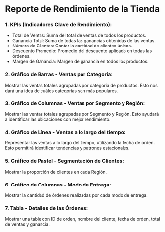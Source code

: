 # Reporte de Rendimiento de la Tienda

### 1. KPIs (Indicadores Clave de Rendimiento):
- Total de Ventas: Suma del total de ventas de todos los productos.
- Ganancia Total: Suma de todas las ganancias obtenidas de las ventas.
- Número de Clientes: Contar la cantidad de clientes únicos.
- Descuento Promedio: Promedio del descuento aplicado en todas las órdenes.
- Margen de Ganancia: Margen de ganancia en todos los productos.

### 2. Gráfico de Barras - Ventas por Categoría: 
Mostrar las ventas totales agrupadas por categoría de productos. Esto nos dará una idea de cuáles categorías son más populares.

### 3. Gráfico de Columnas - Ventas por Segmento y Región: 
Mostrar las ventas totales agrupadas por Segmento y Región. Esto ayudará a identificar las ubicaciones con mejor rendimiento.

### 4. Gráfico de Línea - Ventas a lo largo del tiempo: 
Representar las ventas a lo largo del tiempo, utilizando la fecha de orden. Esto permitirá identificar tendencias y patrones estacionales.

### 5. Gráfico de Pastel - Segmentación de Clientes: 
Mostrar la proporción de clientes en cada Región.

### 6. Gráfico de Columnas - Modo de Entrega: 
Mostrar la cantidad de órdenes realizadas por cada modo de entrega.

### 7. Tabla - Detalles de las Órdenes: 
Mostrar una table con ID de orden, nombre del cliente, fecha de orden, total de ventas y ganancia.